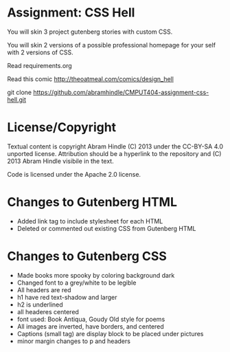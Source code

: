 Assignment: CSS Hell
====================

You will skin 3 project gutenberg stories with custom CSS.

You will skin 2 versions of a possible professional homepage for your
self with 2 versions of CSS.

Read requirements.org

Read this comic http://theoatmeal.com/comics/design_hell

git clone https://github.com/abramhindle/CMPUT404-assignment-css-hell.git

License/Copyright
=================

Textual content is copyright Abram Hindle (C) 2013 under the CC-BY-SA
4.0 unported license. Attribution should be a hyperlink to the
repository and (C) 2013 Abram Hindle visibile in the text.

Code is licensed under the Apache 2.0 license.

Changes to Gutenberg HTML
=================

* Added link tag to include stylesheet for each HTML
* Deleted or commented out existing CSS from Gutenberg HTML

Changes to Gutenberg CSS
=================
* Made books more spooky by coloring background dark
* Changed font to a grey/white to be legible
* All headers are red
* h1 have red text-shadow and larger
* h2 is underlined 
* all headeres centered
* font used: Book Antiqua, Goudy Old style for poems
* All images are inverted, have borders, and centered
* Captions (small tag) are display block to be placed under pictures
* minor margin changes to p and headers
